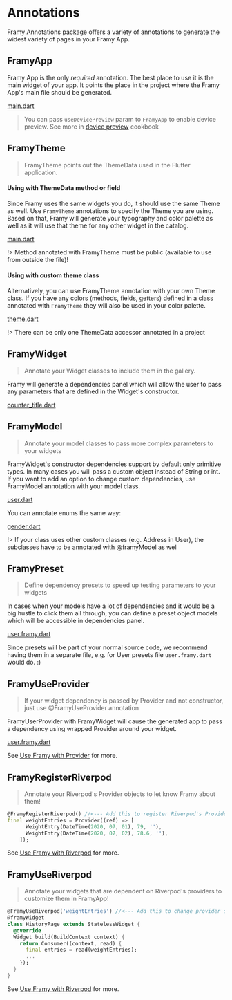 # Annotations

Framy Annotations package offers a variety of annotations to generate the widest variety of pages in your Framy App.

## FramyApp

Framy App is the only _required_ annotation. The best place to use it is the main widget of your app. It points the place in the project where the Framy App's main file should be generated.

[main.dart](_snippets/annotations/framy_app_demo.dart.md ':include')

> You can pass `useDevicePreview` param to `FramyApp` to enable device preview. See more in [device preview](device_preview.md) cookbook

## FramyTheme

> FramyTheme points out the ThemeData used in the Flutter application.

#### Using with ThemeData method or field

Since Framy uses the same widgets you do, it should use the same Theme as well. Use `FramyTheme` annotations to specify the Theme you are using. Based on that, Framy will generate your typography and color palette as well as it will use that theme for any other widget in the catalog.

[main.dart](_snippets/annotations/framy_theme_demo.dart.md ':include')

!> Method annotated with FramyTheme must be public (available to use from outside the file)!

#### Using with custom theme class

Alternatively, you can use FramyTheme annotation with your own Theme class. If you have any colors (methods, fields, getters) defined in a class annotated with `FramyTheme` they will also be used in your color palette.

[theme.dart](_snippets/annotations/framy_theme_custom_demo.dart.md ':include')

!> There can be only one ThemeData accessor annotated in a project

## FramyWidget

> Annotate your Widget classes to include them in the gallery.

Framy will generate a dependencies panel which will allow the user to pass any parameters that are defined in the Widget's constructor.

[counter_title.dart](_snippets/annotations/framy_widget.dart.md ':include')

## FramyModel

> Annotate your model classes to pass more complex parameters to your widgets

FramyWidget's constructor dependencies support by default only primitive types. In many cases you will pass a custom object instead of String or int. If you want to add an option to change custom dependencies, use FramyModel annotation with your model class.

[user.dart](_snippets/annotations/framy_model.dart.md ':include')

You can annotate enums the same way:

[gender.dart](_snippets/annotations/framy_model_enum.dart.md ':include')

!> If your class uses other custom classes (e.g. Address in User), the subclasses have to be annotated with @framyModel as well

## FramyPreset

> Define dependency presets to speed up testing parameters to your widgets

In cases when your models have a lot of dependencies and it would be a big hustle to click them all through, you can define a preset object models which will be accessible in dependencies panel.

[user.framy.dart](_snippets/annotations/framy_preset.dart.md ':include')

Since presets will be part of your normal source code, we recommend having them in a separate file, e.g. for User presets file `user.framy.dart` would do. :)

## FramyUseProvider

> If your widget dependency is passed by Provider and not constructor, just use @FramyUseProvider annotation

FramyUserProvider with FramyWidget will cause the generated app to pass a dependency using wrapped Provider around your widget. 

[user.framy.dart](_snippets/annotations/framy_use_provider.dart.md ':include')

See [Use Framy with Provider](https://framy.dev/#/tutorialprovider) for more.

## FramyRegisterRiverpod

> Annotate your Riverpod's Provider objects to let know Framy about them! 

```dart
@FramyRegisterRiverpod() //<--- Add this to register Riverpod's Provider
final weightEntries = Provider((ref) => [ 
      WeightEntry(DateTime(2020, 07, 01), 79, ''),
      WeightEntry(DateTime(2020, 07, 02), 78.6, ''),
    ]);
```

See [Use Framy with Riverpod](https://framy.dev/#/tutorialriverpod) for more.

## FramyUseRiverpod

> Annotate your widgets that are dependent on Riverpod's providers to customize them in FramyApp! 

```dart
@FramyUseRiverpod('weightEntries') //<--- Add this to change provider's value
@framyWidget
class HistoryPage extends StatelessWidget {
  @override
  Widget build(BuildContext context) {
    return Consumer((context, read) {
      final entries = read(weightEntries);
      ...
    });
  }
}
```

See [Use Framy with Riverpod](https://framy.dev/#/tutorialriverpod) for more.
